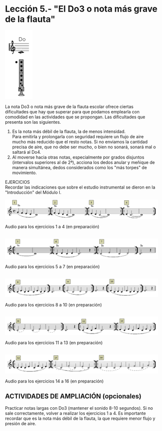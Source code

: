 
# Lección 5.- "El Do3 o nota más grave de la flauta"

<img src="img/Posicion_Do3.gif" height="227" alt="Posición Do3 " title="Posición Do3 " />

La nota Do3 o nota más grave de la flauta escolar ofrece ciertas dificultades que hay que superar para que podamos emplearla con comodidad en las actividades que se propongan. Las dificultades que presenta son las siguientes.

1. Es la nota más débil de la flauta, la de menos intensidad.<br />Para emitirla y prolongarla con seguridad requiere un flujo de aire mucho más reducido que el resto notas. Si no enviamos la cantidad precisa de aire, que no debe ser mucho, o bien no sonará, sonará mal o saltará al Do4. 
1. Al moverse hacia otras notas, especialmente por grados disjuntos (intervalos superiores al de 2ª), acciona los dedos anular y meñique de manera simultánea, dedos considerados como los "más torpes" de movimiento. 

EJERCICIOS <br /> Recordar las indicaciones que sobre el estudio instrumental se dieron en la "Introducción" del Módulo I.

![](/assets/M2_L5_Do3_1a4.gif)

Audio para los ejercicios 1 a 4 (en preparación)
<br />
<br />

![](/assets/M2_L5_Do3_5a7.gif)

Audio para los ejercicios 5 a 7 (en preparación)
<br />
<br />

![](/assets/M2_L5_Do3_8a10.gif)

Audio para los ejercicios 8 a 10 (en preparación)
<br />
<br />

![](/assets/M2_L5_Do3_11a13.gif)

Audio para los ejercicios 11 a 13 (en preparación)
<br />
<br />

![](/assets/M2_L5_Do3_14a16.gif)

Audio para los ejercicios 14 a 16 (en preparación)
<br />

## ACTIVIDADES DE AMPLIACIÓN (opcionales)

Practicar notas largas con Do3 (mantener el sonido 8-10 segundos). Si no sale correctamente, volver a realizar los ejercicios 1 a 4. Es importante recordar que es la nota más débil de la flauta, la que requiere menor flujo y presión de aire.
